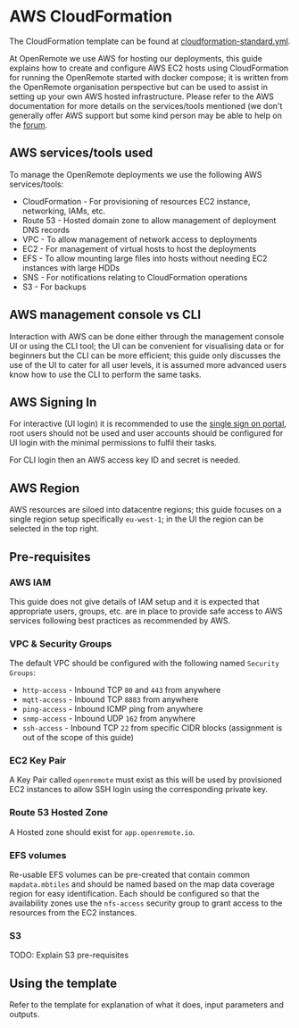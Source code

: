 # AWS CloudFormation

The CloudFormation template can be found at [cloudformation-standard.yml](../blob/master/.ci_cd/aws/cloudformation-standard.yml).

At OpenRemote we use AWS for hosting our deployments, this guide explains how to create and configure AWS EC2 hosts using CloudFormation for running the OpenRemote started with docker compose; it is written from the OpenRemote organisation perspective but can be used to assist in setting up your own AWS hosted infrastructure. Please refer to the AWS documentation for more details on the services/tools mentioned (we don't generally offer AWS support but some kind person may be able to help on the [forum](https://forum.openremote.io).

## AWS services/tools used
To manage the OpenRemote deployments we use the following AWS services/tools:
* CloudFormation - For provisioning of resources EC2 instance, networking, IAMs, etc.
* Route 53 - Hosted domain zone to allow management of deployment DNS records
* VPC - To allow management of network access to deployments
* EC2 - For management of virtual hosts to host the deployments
* EFS - To allow mounting large files into hosts without needing EC2 instances with large HDDs
* SNS - For notifications relating to CloudFormation operations
* S3 - For backups

## AWS management console vs CLI
Interaction with AWS can be done either through the management console UI or using the CLI tool; the UI can be convenient for visualising data or for beginners but the CLI can be more efficient; this guide only discusses the use of the UI to cater for all user levels, it is assumed more advanced users know how to use the CLI to perform the same tasks.

## AWS Signing In
For interactive (UI login) it is recommended to use the [single sign on portal](https://openremote.awsapps.com/start#/), root users should not be used and user accounts should be configured for UI login with the minimal permissions to fulfil their tasks.

For CLI login then an AWS access key ID and secret is needed.

## AWS Region
AWS resources are siloed into datacentre regions; this guide focuses on a single region setup specifically `eu-west-1`; in the UI the region can be selected in the top right.

## Pre-requisites

### AWS IAM
This guide does not give details of IAM setup and it is expected that appropriate users, groups, etc. are in place to provide safe access to AWS services following best practices as recommended by AWS.

### VPC & Security Groups
The default VPC should be configured with the following named `Security Groups`:

* `http-access` - Inbound TCP `80` and `443` from anywhere
* `mqtt-access` - Inbound TCP `8883` from anywhere
* `ping-access` - Inbound ICMP ping from anywhere
* `snmp-access` - Inbound UDP `162` from anywhere
* `ssh-access` - Inbound TCP `22` from specific CIDR blocks (assignment is out of the scope of this guide)

### EC2 Key Pair
A Key Pair called `openremote` must exist as this will be used by provisioned EC2 instances to allow SSH login using the corresponding private key.


### Route 53 Hosted Zone
A Hosted zone should exist for `app.openremote.io`.

### EFS volumes
Re-usable EFS volumes can be pre-created that contain common `mapdata.mbtiles` and should be named based on the map data coverage region for easy identification. Each should be configured so that the availability zones use the `nfs-access` security group to grant access to the resources from the EC2 instances.

### S3
TODO: Explain S3 pre-requisites

## Using the template

Refer to the template for explanation of what it does, input parameters and outputs.
